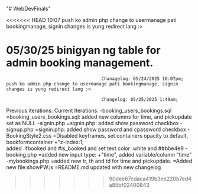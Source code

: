 "# WebDevFinals" 

<<<<<<< HEAD
10:07 push ko admin php change to usermanage pati bookingmanage, signin changes is yung redirect lang :>

05/30/25 binigyan ng table for admin booking management.
=======

                                        Chanagelog: 05/24/2025 10:07pm;
    push ko admin php change to usermanage pati bookingmanage, signin changes is yung redirect lang :>

                                        Changelog: 05/25/2025 1:49am;
Previous iterations:            Current Iterations:
-booking_users_bookings.sql     =booking_users_bookings.sql: added new columns for time, and pickupdate set as NULL
-signin.php                     =signin.php: added show password checkbox
-signup.php                     =signin.php: added show password and cpassword checkbox
-BookingStyle2.css              =Disabled keyframes, set containers opacity to default, bookformcontainer +"z-index:1;       
                                 added .ifbooked and #is_booked and set text color .white and ##bbe4e9
-booking.php                    =added new input type: +"time", added variable/column "time"
-mybookings.php                 =added new tr, th and td for time and pickupdate.
                                =Added new file:showPW.js
                                =README.md updated with new changelog
>>>>>>> 90dee67cdaca419b3ee220b7ed4a85bf02400843
